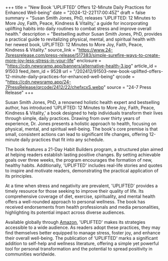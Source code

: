 +++
title = "New Book 'UPLIFTED' Offers 12-Minute Daily Practices for Enhanced Well-being"
date = "2024-12-22T17:00:45Z"
draft = false
summary = "Susan Smith Jones, PhD, releases 'UPLIFTED: 12 Minutes to More Joy, Faith, Peace, Kindness & Vitality,' a guide for incorporating uplifting habits into daily routines to combat stress and improve overall health."
description = "Bestselling author Susan Smith Jones, PhD, provides a practical guide to revitalizing physical, mental, and spiritual health with her newest book, UPLIFTED: 12 Minutes to More Joy, Faith, Peace, Kindness & Vitality."
source_link = "https://www.24-7pressrelease.com/press-release/517383/simple-surefire-ways-to-create-more-joy-less-stress-in-your-life"
enclosure = "https://cdn.newsramp.app/banners/alternative-health-3.jpg"
article_id = 91503
feed_item_id = 9528
url = "/202412/91503-new-book-uplifted-offers-12-minute-daily-practices-for-enhanced-well-being"
qrcode = "https://cdn.newsramp.app/24-7PressRelease/qrcode/2412/22/chefxcxS.webp"
source = "24-7 Press Release"
+++

<p>Susan Smith Jones, PhD, a renowned holistic health expert and bestselling author, has introduced 'UPLIFTED: 12 Minutes to More Joy, Faith, Peace, Kindness & Vitality,' a book designed to help individuals transform their lives through simple, daily practices. Drawing from over thirty years of experience, Dr. Jones presents a holistic approach to health, focusing on physical, mental, and spiritual well-being. The book's core premise is that small, consistent actions can lead to significant life changes, offering 12-minute daily practices that fit into any schedule.</p><p>The book features a 21-Day Habit Builders program, a structured plan aimed at helping readers establish lasting positive changes. By setting achievable goals over three weeks, the program encourages the formation of new, healthy habits. Additionally, 'UPLIFTED' includes real-life stories and quotes to inspire and motivate readers, demonstrating the practical application of its principles.</p><p>At a time when stress and negativity are prevalent, 'UPLIFTED' provides a timely resource for those seeking to improve their quality of life. Its comprehensive coverage of diet, exercise, spirituality, and mental health offers a well-rounded approach to personal wellness. The book has received endorsements from health professionals and media personalities, highlighting its potential impact across diverse audiences.</p><p>Available globally through <a href='https://www.amazon.com' rel='nofollow' target='_blank'>Amazon</a>, 'UPLIFTED' makes its strategies accessible to a wide audience. As readers adopt these practices, they may find themselves better equipped to manage stress, foster joy, and enhance their overall well-being. The publication of 'UPLIFTED' marks a significant addition to self-help and wellness literature, offering a simple yet powerful tool for personal transformation and the potential to spread positivity in communities worldwide.</p>